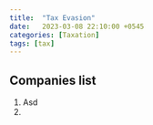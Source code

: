 ```yaml
---
title:  "Tax Evasion"
date:   2023-03-08 22:10:00 +0545
categories: [Taxation] 
tags: [tax] 
---
```




## Companies list
1. Asd
2.
